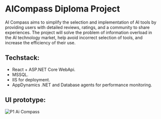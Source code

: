 # AICompass Diploma Project
AI Compass aims to simplify the selection and implementation of AI tools by providing users with detailed reviews, ratings, and a community to share experiences. The project will solve the problem of information overload in the AI ​​technology market, help avoid incorrect selection of tools, and increase the efficiency of their use.

## Techstack:

* React + ASP.NET Core WebApi.
* MSSQL.
* IIS for deployment.
* AppDynamics .NET and Database agents for performance monitoring.

## UI prototype:



![P1 Ai Compass](https://github.com/user-attachments/assets/2f21969d-c822-4c10-9bd6-bc759eaa3113)

